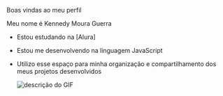  Boas vindas ao meu perfil 

Meu nome é Kennedy Moura Guerra

- Estou estudando na [Alura]
- Estou me desenvolvendo na linguagem JavaScript
- Utilizo esse espaço para minha organização e compartilhamento dos meus projetos desenvolvidos


  ![descrição do GIF](https://media4.giphy.com/media/LE7HSWdlpWtBiLDSFu/200.gif?cid=6c09b9522vqdoz6cw59vi8i9skerdpg70llqge9na34xt8nh&ep=v1_gifs_search&rid=200.gif&ct=g)
